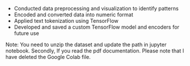- Conducted data preprocessing and visualization to identify patterns
- Encoded and converted data into numeric format
- Applied text tokenization using TensorFlow
- Developed and saved a custom TensorFlow model and encoders for future use

Note: You need to unzip the dataset and update the path in jupyter notebook. Secondly, If you read the pdf documentation. Please note that I have deleted the Google Colab file.
